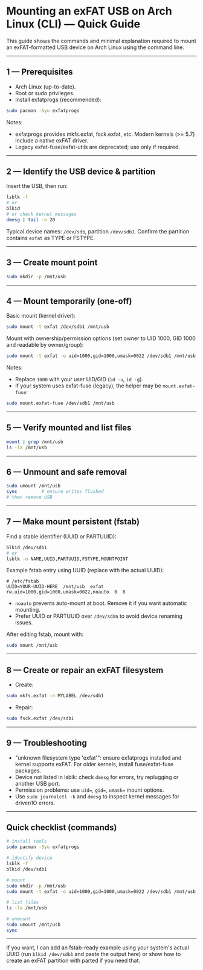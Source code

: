 # Mounting an exFAT USB on Arch Linux (CLI) — Quick Guide

This guide shows the commands and minimal explanation required to mount an exFAT-formatted USB device on Arch Linux using the command line.

---

## 1 — Prerequisites
- Arch Linux (up-to-date).
- Root or sudo privileges.
- Install exfatprogs (recommended):
```bash
sudo pacman -Syu exfatprogs
```
Notes:
- exfatprogs provides mkfs.exfat, fsck.exfat, etc. Modern kernels (>= 5.7) include a native exFAT driver.
- Legacy exfat-fuse/exfat-utils are deprecated; use only if required.

---

## 2 — Identify the USB device & partition
Insert the USB, then run:
```bash
lsblk -f
# or
blkid
# or check kernel messages
dmesg | tail -n 20
```
Typical device names: `/dev/sdb`, partition `/dev/sdb1`. Confirm the partition contains `exfat` as TYPE or FSTYPE.

---

## 3 — Create mount point
```bash
sudo mkdir -p /mnt/usb
```

---

## 4 — Mount temporarily (one-off)
Basic mount (kernel driver):
```bash
sudo mount -t exfat /dev/sdb1 /mnt/usb
```
Mount with ownership/permission options (set owner to UID 1000, GID 1000 and readable by owner/group):
```bash
sudo mount -t exfat -o uid=1000,gid=1000,umask=0022 /dev/sdb1 /mnt/usb
```
Notes:
- Replace `1000` with your user UID/GID (`id -u`, `id -g`).
- If your system uses exfat-fuse (legacy), the helper may be `mount.exfat-fuse`:
```bash
sudo mount.exfat-fuse /dev/sdb1 /mnt/usb
```

---

## 5 — Verify mounted and list files
```bash
mount | grep /mnt/usb
ls -la /mnt/usb
```

---

## 6 — Unmount and safe removal
```bash
sudo umount /mnt/usb
sync         # ensure writes flushed
# then remove USB
```

---

## 7 — Make mount persistent (fstab)
Find a stable identifier (UUID or PARTUUID):
```bash
blkid /dev/sdb1
# or
lsblk -o NAME,UUID,PARTUUID,FSTYPE,MOUNTPOINT
```
Example fstab entry using UUID (replace with the actual UUID):
```
# /etc/fstab
UUID=YOUR-UUID-HERE  /mnt/usb  exfat  rw,uid=1000,gid=1000,umask=0022,noauto  0  0
```
- `noauto` prevents auto-mount at boot. Remove it if you want automatic mounting.
- Prefer UUID or PARTUUID over `/dev/sdXn` to avoid device renaming issues.

After editing fstab, mount with:
```bash
sudo mount /mnt/usb
```

---

## 8 — Create or repair an exFAT filesystem
- Create:
```bash
sudo mkfs.exfat -n MYLABEL /dev/sdb1
```
- Repair:
```bash
sudo fsck.exfat /dev/sdb1
```

---

## 9 — Troubleshooting
- "unknown filesystem type 'exfat'": ensure exfatprogs installed and kernel supports exFAT. For older kernels, install fuse/exfat-fuse packages.
- Device not listed in lsblk: check `dmesg` for errors, try replugging or another USB port.
- Permission problems: use `uid=`, `gid=`, `umask=` mount options.
- Use `sudo journalctl -k` and `dmesg` to inspect kernel messages for driver/IO errors.

---

## Quick checklist (commands)
```bash
# install tools
sudo pacman -Syu exfatprogs

# identify device
lsblk -f
blkid /dev/sdb1

# mount
sudo mkdir -p /mnt/usb
sudo mount -t exfat -o uid=1000,gid=1000,umask=0022 /dev/sdb1 /mnt/usb

# list files
ls -la /mnt/usb

# unmount
sudo umount /mnt/usb
sync
```

---

If you want, I can add an fstab-ready example using your system's actual UUID (run `blkid /dev/sdb1` and paste the output here) or show how to create an exFAT partition with parted if you need that.
